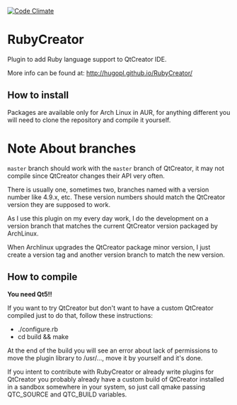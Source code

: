 [![Code Climate](https://codeclimate.com/github/hugopl/RubyCreator/badges/gpa.svg)](https://codeclimate.com/github/hugopl/RubyCreator)

# RubyCreator

Plugin to add Ruby language support to QtCreator IDE.

More info can be found at: http://hugopl.github.io/RubyCreator/

## How to install

Packages are available only for Arch Linux in AUR, for anything different you will need to clone the repository and compile it yourself.

# Note About branches

`master` branch should work with the `master` branch of QtCreator, it may not compile since QtCreator changes their API very often.

There is usually one, sometimes two, branches named with a version number like 4.9.x, etc. These version numbers should match the QtCreator version they are supposed to work.

As I use this plugin on my every day work, I do the development on a version branch that matches the current QtCreator version packaged by ArchLinux.

When Archlinux upgrades the QtCreator package minor version, I just create a version tag and another version branch to match the new version.

## How to compile

**You need Qt5!!**

If you want to try QtCreator but don't want to have a custom QtCreator compiled just to do that, follow these instructions:

* ./configure.rb
* cd build && make

At the end of the build you will see an error about lack of permissions to move the plugin library to /usr/..., move it by yourself and it's done.

If you intent to contribute with RubyCreator or already write plugins for QtCreator you probably already have a custom build of QtCreator installed in
a sandbox somewhere in your system, so just call qmake passing QTC_SOURCE and QTC_BUILD variables.
